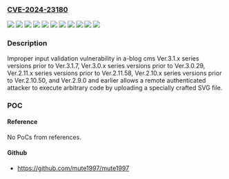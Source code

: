 ### [CVE-2024-23180](https://cve.mitre.org/cgi-bin/cvename.cgi?name=CVE-2024-23180)
![](https://img.shields.io/static/v1?label=Product&message=a-blog%20cms%20Ver.2.10.x%20series&color=blue)
![](https://img.shields.io/static/v1?label=Product&message=a-blog%20cms%20Ver.2.11.x%20series&color=blue)
![](https://img.shields.io/static/v1?label=Product&message=a-blog%20cms%20Ver.3.0.x%20series&color=blue)
![](https://img.shields.io/static/v1?label=Product&message=a-blog%20cms%20Ver.3.1.x%20series&color=blue)
![](https://img.shields.io/static/v1?label=Product&message=a-blog%20cms&color=blue)
![](https://img.shields.io/static/v1?label=Version&message=%3D%20Ver.2.9.0%20and%20earlier%20%20&color=brighgreen)
![](https://img.shields.io/static/v1?label=Version&message=%3D%20prior%20to%20Ver.2.10.50%20&color=brighgreen)
![](https://img.shields.io/static/v1?label=Version&message=%3D%20prior%20to%20Ver.2.11.58%20&color=brighgreen)
![](https://img.shields.io/static/v1?label=Version&message=%3D%20prior%20to%20Ver.3.0.29%20&color=brighgreen)
![](https://img.shields.io/static/v1?label=Version&message=%3D%20prior%20to%20Ver.3.1.7%20&color=brighgreen)
![](https://img.shields.io/static/v1?label=Vulnerability&message=Improper%20input%20validation&color=brighgreen)

### Description

Improper input validation vulnerability in a-blog cms Ver.3.1.x series versions prior to Ver.3.1.7, Ver.3.0.x series versions prior to Ver.3.0.29, Ver.2.11.x series versions prior to Ver.2.11.58, Ver.2.10.x series versions prior to Ver.2.10.50, and Ver.2.9.0 and earlier allows a remote authenticated attacker to execute arbitrary code by uploading a specially crafted SVG file.

### POC

#### Reference
No PoCs from references.

#### Github
- https://github.com/mute1997/mute1997

